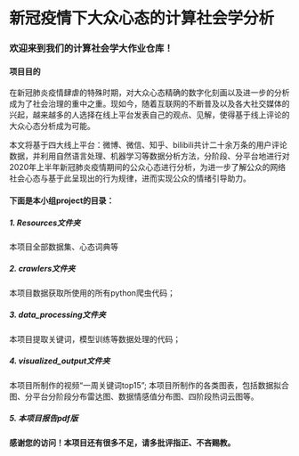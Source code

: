 # 新冠疫情下大众心态的计算社会学分析

### 欢迎来到我们的计算社会学大作业仓库！



#### 项目目的

在新冠肺炎疫情肆虐的特殊时期，对大众心态精确的数字化刻画以及进一步的分析成为了社会治理的重中之重。现如今，随着互联网的不断普及以及各大社交媒体的兴起，越来越多的人选择在线上平台发表自己的观点、见解，使得基于线上评论的大众心态分析成为可能。

本文将基于四大线上平台：微博、微信、知乎、bilibili共计二十余万条的用户评论数据，并利用自然语言处理、机器学习等数据分析方法，分阶段、分平台地进行对2020年上半年新冠肺炎疫情期间的公众心态进行分析，为进一步了解公众的网络社会心态与基于此呈现出的行为规律，进而实现公众的情绪引导助力。



#### 下面是本小组project的目录：

##### 1. Resources文件夹

本项目全部数据集、心态词典等

##### 2. crawlers文件夹

本项目数据获取所使用的所有python爬虫代码；

##### 3. data_processing文件夹

本项目提取关键词，模型训练等数据处理的代码；

##### 4. visualized_output文件夹

本项目所制作的视频“一周关键词top15”;
本项目所制作的各类图表，包括数据拟合图、分平台分阶段分布雷达图、数据情感值分布图、四阶段热词云图等。

##### 5. 本项目报告pdf版


#### 感谢您的访问！本项目还有很多不足，请多批评指正、不吝赐教。



